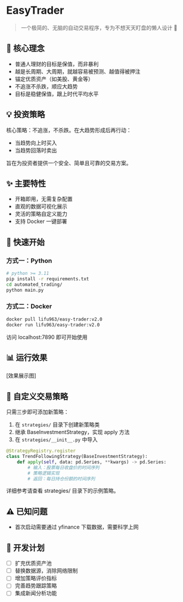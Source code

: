 # EasyTrader

> 一个极简的、无脑的自动交易程序，专为不想天天盯盘的懒人设计 🚀

## 🎯 核心理念

- 普通人理财的目标是保值，而非暴利
- 越是长周期、大周期，就越容易被预测、越值得被押注
- 锚定优质资产（如美股、黄金等）
- 不追涨不杀跌，顺应大趋势
- 目标是稳健保值，跟上时代平均水平

## 💡 投资策略

核心策略：不追涨，不杀跌。在大趋势形成后再行动：
- 当趋势向上时买入
- 当趋势回落时卖出

旨在为投资者提供一个安全、简单且可靠的交易方案。

## ✨ 主要特性

- 开箱即用，无需复杂配置
- 直观的数据可视化展示
- 灵活的策略自定义能力
- 支持 Docker 一键部署

## 🚀 快速开始

### 方式一：Python

```bash
# python >= 3.11
pip install -r requirements.txt
cd automated_trading/
python main.py
```

### 方式二：Docker

```bash
docker pull lifu963/easy-trader:v2.0
docker run lifu963/easy-trader:v2.0
```

访问 localhost:7890 即可开始使用

## 📊 运行效果

[效果展示图]

## 🔧 自定义交易策略

只需三步即可添加新策略：

1. 在 `strategies/` 目录下创建新策略类
2. 继承 BaseInvestmentStrategy，实现 apply 方法
3. 在 `strategies/__init__.py` 中导入

```python
@StrategyRegistry.register
class TrendFollowingStrategy(BaseInvestmentStrategy):
    def apply(self, data: pd.Series, **kwargs) -> pd.Series:
        # 输入：股票每日收盘价的时间序列
        # 策略逻辑实现
        # 返回：每日持仓份额的时间序列
```

详细参考请查看 strategies/ 目录下的示例策略。

## ⚠️ 已知问题

- 首次启动需要通过 yfinance 下载数据，需要科学上网

## 📝 开发计划

- [ ] 扩充优质资产池
- [ ] 替换数据源，消除网络限制
- [ ] 增加策略评价指标
- [ ] 完善趋势跟踪策略
- [ ] 集成新闻分析功能
